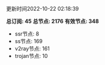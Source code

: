 更新时间2022-10-22 02:18:39

**总订阅: 45**
**总节点: 2176**
**有效节点: 348**
- ssr节点: 8
- ss节点: 169
- v2ray节点: 161
- trojan节点: 10
